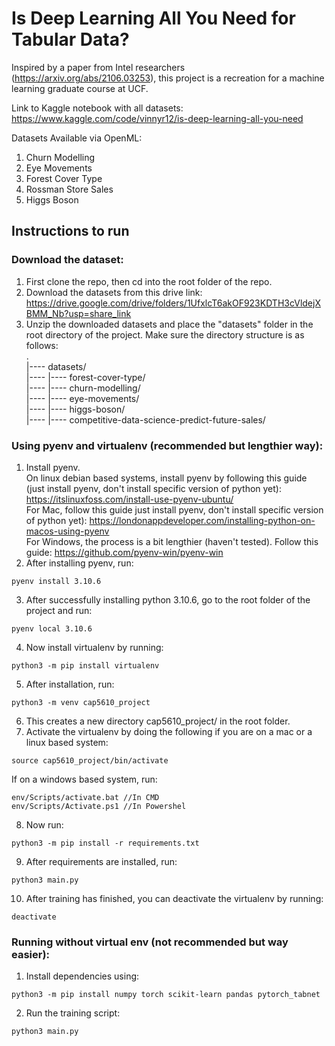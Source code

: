 # Is Deep Learning All You Need for Tabular Data?

Inspired by a paper from Intel researchers (https://arxiv.org/abs/2106.03253), this project is a recreation for a machine learning graduate course at UCF.

Link to Kaggle notebook with all datasets: https://www.kaggle.com/code/vinnyr12/is-deep-learning-all-you-need

Datasets Available via OpenML:
1. Churn Modelling
2. Eye Movements
3. Forest Cover Type
4. Rossman Store Sales
5. Higgs Boson


## Instructions to run
### Download the dataset:
1. First clone the repo, then cd into the root folder of the repo.
2. Download the datasets from this drive link: https://drive.google.com/drive/folders/1UfxlcT6akOF923KDTH3cVldejXBMM_Nb?usp=share_link
3. Unzip the downloaded datasets and place the "datasets" folder in the root directory of the project. Make sure the directory structure is as follows:\
    .\
    |---- datasets/\
    |---- |---- forest-cover-type/\
    |---- |---- churn-modelling/\
    |---- |---- eye-movements/\
    |---- |---- higgs-boson/\
    |---- |---- competitive-data-science-predict-future-sales/

### Using pyenv and virtualenv (recommended but lengthier way):
1. Install pyenv. <br />
    On linux debian based systems, install pyenv by following this guide (just install pyenv, don't install specific version of python yet): https://itslinuxfoss.com/install-use-pyenv-ubuntu/ <br /> 
   For Mac, follow this guide just install pyenv, don't install specific version of python yet): https://londonappdeveloper.com/installing-python-on-macos-using-pyenv <br />
    For Windows, the process is a bit lengthier (haven't tested). Follow this guide: https://github.com/pyenv-win/pyenv-win 
2. After installing pyenv, run:
```
pyenv install 3.10.6
```
3. After successfully installing python 3.10.6, go to the root folder of the project and run:
```
pyenv local 3.10.6
```
4. Now install virtualenv by running:
```
python3 -m pip install virtualenv
```
5. After installation, run:
```
python3 -m venv cap5610_project
```
6. This creates a new directory cap5610_project/ in the root folder.
7. Activate the virtualenv by doing the following if you are on a mac or a linux based system:
```
source cap5610_project/bin/activate
```
If on a windows based system, run:
```
env/Scripts/activate.bat //In CMD
env/Scripts/Activate.ps1 //In Powershel
```
8. Now run:
```
python3 -m pip install -r requirements.txt
```
9. After requirements are installed, run:
```
python3 main.py
```
10. After training has finished, you can deactivate the virtualenv by running:
```
deactivate
```

### Running without virtual env (not recommended but way easier):
1. Install dependencies using:
```
python3 -m pip install numpy torch scikit-learn pandas pytorch_tabnet
```
2. Run the training script:
```
python3 main.py
```
